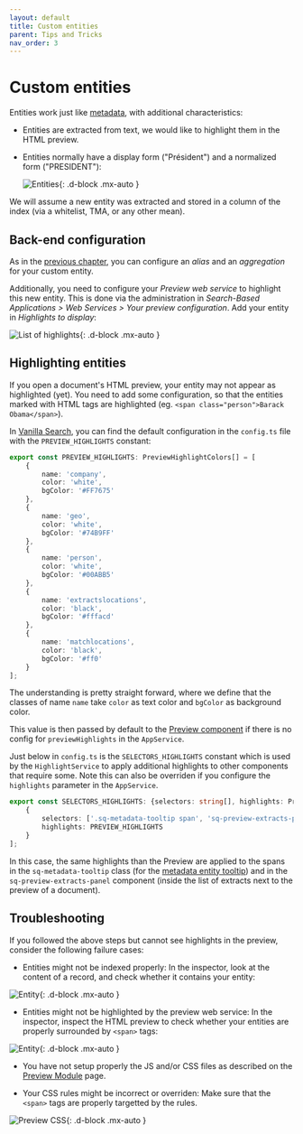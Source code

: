 ```yaml
---
layout: default
title: Custom entities
parent: Tips and Tricks
nav_order: 3
---
```


# Custom entities

Entities work just like [metadata](metadata.html), with additional characteristics:
- Entities are extracted from text, we would like to highlight them in the HTML preview.
- Entities normally have a display form ("Président") and a normalized form ("PRESIDENT"):

    ![Entities]({{site.baseurl}}assets/tipstricks/entities.png){: .d-block .mx-auto }

We will assume a new entity was extracted and stored in a column of the index (via a whitelist, TMA, or any other mean).

## Back-end configuration

As in the [previous chapter](metadata.html#back-end-configuration), you can configure an *alias* and an *aggregation* for your custom entity.

Additionally, you need to configure your *Preview web service* to highlight this new entity. This is done via the administration in *Search-Based Applications > Web Services > Your preview configuration*. Add your entity in *Highlights to display*:

![List of highlights]({{site.baseurl}}assets/tipstricks/highlights.png){: .d-block .mx-auto }

## Highlighting entities

If you open a document's HTML preview, your entity may not appear as highlighted (yet). You need to add some configuration, so that the entities marked with HTML tags are highlighted (eg. `<span class="person">Barack Obama</span>`).

In [Vanilla Search]({{site.baseurl}}apps/2-vanilla-search.html), you can find the default configuration in the `config.ts` file with the `PREVIEW_HIGHLIGHTS` constant:

```ts
export const PREVIEW_HIGHLIGHTS: PreviewHighlightColors[] = [
    {
        name: 'company',
        color: 'white',
        bgColor: '#FF7675'
    },
    {
        name: 'geo',
        color: 'white',
        bgColor: '#74B9FF'
    },
    {
        name: 'person',
        color: 'white',
        bgColor: '#00ABB5'
    },
    {
        name: 'extractslocations',
        color: 'black',
        bgColor: '#fffacd'
    },
    {
        name: 'matchlocations',
        color: 'black',
        bgColor: '#ff0'
    }
];
```

The understanding is pretty straight forward, where we define that the classes of name `name` take `color` as text color and `bgColor` as background color.

This value is then passed by default to the [Preview component]({{site.baseurl}}libraries/components/preview.html) if there is no config for `previewHighlights` in the `AppService`.

Just below in `config.ts` is the `SELECTORS_HIGHLIGHTS` constant which is used by the `HighlightService` to apply additional highlights to other components that require some. Note this can also be overriden if you configure the `highlights` parameter in the `AppService`.

```ts
export const SELECTORS_HIGHLIGHTS: {selectors: string[], highlights: PreviewHighlightColors[]}[] = [
    {
        selectors: ['.sq-metadata-tooltip span', 'sq-preview-extracts-panel span'],
        highlights: PREVIEW_HIGHLIGHTS
    }
];
```

In this case, the same highlights than the Preview are applied to the spans in the `sq-metadata-tooltip` class (for the [metadata entity tooltip]({{site.baseurl}}libraries/components/metadata.html)) and in the `sq-preview-extracts-panel` component (inside the list of extracts next to the preview of a document).

## Troubleshooting

If you followed the above steps but cannot see highlights in the preview, consider the following failure cases:
- Entities might not be indexed properly: In the inspector, look at the content of a record, and check whether it contains your entity:

![Entity]({{site.baseurl}}assets/tipstricks/entity-values.png){: .d-block .mx-auto }

- Entities might not be highlighted by the preview web service: In the inspector, inspect the HTML preview to check whether your entities are properly surrounded by `<span>` tags:

![Entity]({{site.baseurl}}assets/tipstricks/entity.png){: .d-block .mx-auto }

- You have not setup properly the JS and/or CSS files as described on the [Preview Module]({{site.baseurl}}libraries/components/preview.html#preview-css-and-js-files) page.

- Your CSS rules might be incorrect or overriden: Make sure that the `<span>` tags are properly targetted by the rules.

![Preview CSS]({{site.baseurl}}assets/tipstricks/preview-css.png){: .d-block .mx-auto }
